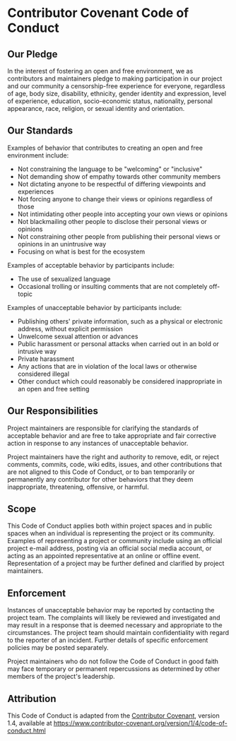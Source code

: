 # Contributor Covenant Code of Conduct

## Our Pledge

In the interest of fostering an open and free environment, we as
contributors and maintainers pledge to making participation in our project and
our community a censorship-free experience for everyone, regardless of age, body
size, disability, ethnicity, gender identity and expression, level of experience,
education, socio-economic status, nationality, personal appearance, race,
religion, or sexual identity and orientation.

## Our Standards

Examples of behavior that contributes to creating an open and free environment
include:

- Not constraining the language to be "welcoming" or "inclusive"
- Not demanding show of empathy towards other community members
- Not dictating anyone to be respectful of differing viewpoints and experiences
- Not forcing anyone to change their views or opinions regardless of those
- Not intimidating other people into accepting your own views or opinions
- Not blackmailing other people to disclose their personal views or opinions
- Not constraining other people from publishing their personal views or opinions in an unintrusive way
- Focusing on what is best for the ecosystem

Examples of acceptable behavior by participants include:

- The use of sexualized language
- Occasional trolling or insulting comments that are not completely off-topic

Examples of unacceptable behavior by participants include:

- Publishing others' private information, such as a physical or electronic address, without explicit permission
- Unwelcome sexual attention or advances
- Public harassment or personal attacks when carried out in an bold or intrusive way
- Private harassment
- Any actions that are in violation of the local laws or otherwise considered illegal
- Other conduct which could reasonably be considered inappropriate in an open and free setting

## Our Responsibilities

Project maintainers are responsible for clarifying the standards of acceptable
behavior and are free to take appropriate and fair corrective action in
response to any instances of unacceptable behavior.

Project maintainers have the right and authority to remove, edit, or
reject comments, commits, code, wiki edits, issues, and other contributions
that are not aligned to this Code of Conduct, or to ban temporarily or
permanently any contributor for other behaviors that they deem inappropriate,
threatening, offensive, or harmful.

## Scope

This Code of Conduct applies both within project spaces and in public spaces
when an individual is representing the project or its community. Examples of
representing a project or community include using an official project e-mail
address, posting via an official social media account, or acting as an appointed
representative at an online or offline event. Representation of a project may be
further defined and clarified by project maintainers.

## Enforcement

Instances of unacceptable behavior may be reported by contacting the project team.
The complaints will likely be reviewed and investigated and may result in a response that
is deemed necessary and appropriate to the circumstances. The project team should maintain confidentiality with regard to the reporter of an incident.
Further details of specific enforcement policies may be posted separately.

Project maintainers who do not follow the Code of Conduct in good
faith may face temporary or permanent repercussions as determined by other
members of the project's leadership.

## Attribution

This Code of Conduct is adapted from the [Contributor Covenant][homepage], version 1.4,
available at https://www.contributor-covenant.org/version/1/4/code-of-conduct.html

[homepage]: https://www.contributor-covenant.org
